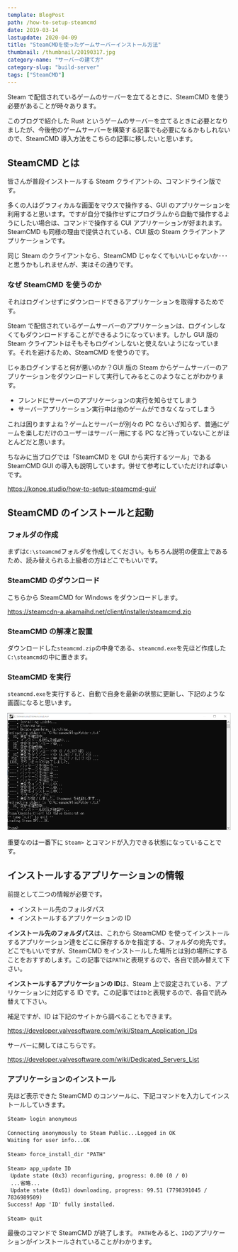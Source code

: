 ```yaml
---
template: BlogPost
path: /how-to-setup-steamcmd
date: 2019-03-14
lastupdate: 2020-04-09
title: "SteamCMDを使ったゲームサーバーインストール方法"
thumbnail: /thumbnail/20190317.jpg
category-name: "サーバーの建て方"
category-slug: "build-server"
tags: ["SteamCMD"]
---
```


Steam で配信されているゲームのサーバーを立てるときに、SteamCMD を使う必要があることが時々あります。

このブログで紹介した Rust というゲームのサーバーを立てるときに必要となりましたが、今後他のゲームサーバーを構築する記事でも必要になるかもしれないので、SteamCMD 導入方法をこちらの記事に移したいと思います。

## SteamCMD とは

皆さんが普段インストールする Steam クライアントの、コマンドライン版です。

多くの人はグラフィカルな画面をマウスで操作する、GUI のアプリケーションを利用すると思います。ですが自分で操作せずにプログラムから自動で操作するようにしたい場合は、コマンドで操作する CUI アプリケーションが好まれます。SteamCMD も同様の理由で提供されている、CUI 版の Steam クライアントアプリケーションです。

同じ Steam のクライアントなら、SteamCMD じゃなくてもいいじゃないか･･･と思うかもしれませんが、実はその通りです。

### なぜ SteamCMD を使うのか

それはログインせずにダウンロードできるアプリケーションを取得するためです。

Steam で配信されているゲームサーバーのアプリケーションは、ログインしなくてもダウンロードすることができるようになっています。しかし GUI 版の Steam クライアントはそもそもログインしないと使えないようになっています。それを避けるため、SteamCMD を使うのです。

じゃあログインすると何が悪いのか？GUI 版の Steam からゲームサーバーのアプリケーションをダウンロードして実行してみるとこのようなことがわかります。

- フレンドにサーバーのアプリケーションの実行を知らせてしまう
- サーバーアプリケーション実行中は他のゲームができなくなってしまう

これは困りますよね？ゲームとサーバーが別々の PC ならいざ知らず、普通にゲームを楽しむだけのユーザーはサーバー用にする PC など持っていないことがほとんどだと思います。

ちなみに当ブログでは「SteamCMD を GUI から実行するツール」である SteamCMD GUI の導入も説明しています。併せて参考にしていただければ幸いです。

https://konoe.studio/how-to-setup-steamcmd-gui/

## SteamCMD のインストールと起動

### フォルダの作成

まずは`C:\steamcmd`フォルダを作成してください。もちろん説明の便宜上であるため、読み替えられる上級者の方はどこでもいいです。

### SteamCMD のダウンロード

こちらから SteamCMD for Windows をダウンロードします。

https://steamcdn-a.akamaihd.net/client/installer/steamcmd.zip

### SteamCMD の解凍と設置

ダウンロードした`steamcmd.zip`の中身である、`steamcmd.exe`を先ほど作成した`C:\steamcmd`の中に置きます。

### SteamCMD を実行

`steamcmd.exe`を実行すると、自動で自身を最新の状態に更新し、下記のような画面になると思います。

![](./01.png)

重要なのは一番下に `Steam>` とコマンドが入力できる状態になっていることです。

## インストールするアプリケーションの情報

前提として二つの情報が必要です。

- インストール先のフォルダパス
- インストールするアプリケーションの ID

**インストール先のフォルダパス**は、これから SteamCMD を使ってインストールするアプリケーション達をどこに保存するかを指定する、フォルダの宛先です。どこでもいいですが、SteamCMD をインストールした場所とは別の場所にすることをおすすめします。この記事では`PATH`と表現するので、各自で読み替えて下さい。

**インストールするアプリケーションの ID**は、Steam 上で設定されている、アプリケーションに対応する ID です。この記事では`ID`と表現するので、各自で読み替えて下さい。

補足ですが、ID は下記のサイトから調べることもできます。

https://developer.valvesoftware.com/wiki/Steam_Application_IDs

サーバーに関してはこちらです。

https://developer.valvesoftware.com/wiki/Dedicated_Servers_List

### アプリケーションのインストール

先ほど表示できた SteamCMD のコンソールに、下記コマンドを入力してインストールしていきます。

```
Steam> login anonymous

Connecting anonymously to Steam Public...Logged in OK
Waiting for user info...OK

Steam> force_install_dir "PATH"

Steam> app_update ID
 Update state (0x3) reconfiguring, progress: 0.00 (0 / 0)
 ...省略...
 Update state (0x61) downloading, progress: 99.51 (7798391045 / 7836989509)
Success! App 'ID' fully installed.

Steam> quit
```

最後のコマンドで SteamCMD が終了します。 `PATH`をみると、`ID`のアプリケーションがインストールされていることがわかります。
